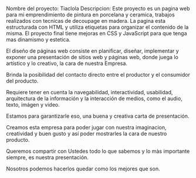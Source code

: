 
Nombre del proyecto: Tiaclola
Descripcion:
Este proyecto es un pagina web para mi emprendimiento de pintura en porcelana y ceramica, trabajos realizados con tecnicas de decoupage en madera.
La pagina esta estructurada con HTML y utiliza etiquetas para organizar el contenido de la misma.
El proyecto final tiene mejoras en CSS y JavaScript para que tenga mas dinamismo y estetica.


El diseño de páginas web consiste en planificar, diseñar, implementar y exponer una presentación de sitios web y páginas web, donde juega lo artístico y lo creativo, la cara de nuestra Empresa.

Brinda la posibilidad del contacto directo entre el productor y el consumidor del producto.

Requiere tener en cuenta la navegabilidad, interactividad, usabilidad, arquitectura de la información y la interacción de medios, como el audio, texto, imágen y video.

Estamos para garantizarle eso, una buena y creativa carta de presentación.

Creamos esta empresa para poder jugar con nuestra imaginacion, creatividad y buen gusto y así poder mostrarles la cara de nuestro producto.

Queremos compartir con Ustedes todo lo que sabemos y lo màs importante siempre, es nuestra presentación.

Nosotros podemos hacerlos quedar como los mejores que son.
